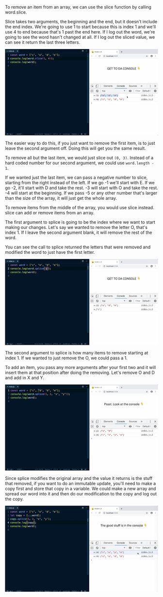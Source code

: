 To remove an item from an array, we can use the slice function by calling word.slice.

Slice takes two arguments, the beginning and the end, but it doesn't include the end index. We're going to use 1 to start because this is index 1 and we'll use 4 to end because that's 1 past the end here. If I log out the word, we're going to see the word hasn't changed at all. If I log out the sliced value, we can see it return the last three letters.

![](./pictures/Screen_Shot_2019-11-04_at_3.56.38_PM.png)

The easier way to do this, if you just want to remove the first item, is to just leave the second argument off. Doing this will get you the same result. 

To remove all but the last item, we would just slice out `(0, 3)`. Instead of a hard coded number for our second argument, we could use `word.length - 1`.

If we wanted just the last item, we can pass a negative number to slice, starting from the right instead of the left. If we go -1 we'll start with E. If we go -2, it'll start with D and take the rest. -3 will start with O and take the rest. -4 will start at the beginning. If we pass -5 or any other number that's larger than the size of the array, it will just get the whole array.

To remove items from the middle of the array, you would use slice instead. slice can add or remove items from an array. 

The first argument to splice is going to be the index where we want to start making our changes. Let's say we wanted to remove the letter O, that's index 1. If I leave the second argument blank, it will remove the rest of the word. 

You can see the call to splice returned the letters that were removed and modified the word to just have the first letter.

![](./pictures/Screen_Shot_2019-11-04_at_4.02.37_PM.png)

The second argument to splice is how many items to remove starting at index 1. If we wanted to just remove the O, we could pass a 1.

To add an item, you pass any more arguments after your first two and it will insert them at that position after doing the removing. Let's remove O and D and add in  X and Y.

![](./pictures/Screen_Shot_2019-11-04_at_4.05.40_PM.png)

Since splice modifies the original array and the value it returns is the stuff that removed, if you want to do an immutable update, you'll need to make a copy first and store that copy in a variable. We could make a new array and spread our word into it and then do our modification to the copy and log out the copy.

![](./pictures/Screen_Shot_2019-11-04_at_4.07.44_PM.png)